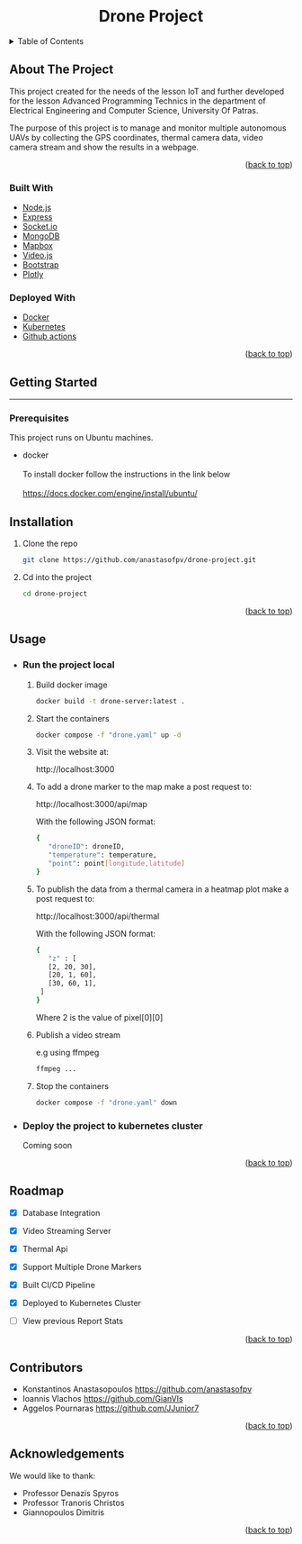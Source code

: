 <div id="top"></div>





<!-- PROJECT LOGO -->
<br />
<div align="center">

  <h1 align="center">Drone Project</h1>

</div>



<!-- TABLE OF CONTENTS -->
<details>
  <summary>Table of Contents</summary>
  <ol>
    <li>
      <a href="#about-the-project">About The Project</a>
      <ul>
        <li><a href="#built-with">Built With</a></li>
        <li><a href="#built-with">Deployed With</a></li>
      </ul>
    </li>
    <li>
      <a href="#getting-started">Getting Started</a>
      <ul>
        <li><a href="#prerequisites">Prerequisites</a></li>
        <li><a href="#installation">Installation</a></li>
      </ul>
    </li>
    <li><a href="#usage">Usage</a></li>
    <li><a href="#roadmap">Roadmap</a></li>
    <li><a href="#roadmap">Contributors</a></li>
    <li><a href="#roadmap">Acknowledgements</a></li>
  </ol>
</details>



<!-- ABOUT THE PROJECT -->
## About The Project

This project created for the needs of the lesson IoT and further developed for the lesson Advanced Programming Technics in the department of Electrical Engineering and Computer Science, University Of Patras.

The purpose of this project is to manage and monitor multiple autonomous UAVs by collecting the GPS coordinates, thermal camera data, video camera stream and show the results in a webpage.

<p align="right">(<a href="#top">back to top</a>)</p>



### Built With


* [Node.js](https://nodejs.org/en/)
* [Express](https://expressjs.com/)
* [Socket.io](https://socket.io/)
* [MongoDB](https://www.mongodb.com/)
* [Mapbox](https://www.mapbox.com/)
* [Video.js](https://videojs.com/)
* [Bootstrap](https://getbootstrap.com)
* [Plotly](https://plotly.com/)

### Deployed With

* [Docker](https://www.docker.com/)
* [Kubernetes](https://kubernetes.io/)
* [Github actions](https://github.com/features/actions)



<p align="right">(<a href="#top">back to top</a>)</p>



<!-- GETTING STARTED -->
## Getting Started
<hr></hr>

### Prerequisites

This project runs on Ubuntu machines.    

* docker <br></br>
    To install docker follow the instructions in the link below <br></br>
  https://docs.docker.com/engine/install/ubuntu/


## Installation

1. Clone the repo
   ```sh
   git clone https://github.com/anastasofpv/drone-project.git
   ```
2. Cd into the project
   ```sh
   cd drone-project
   ```
   
<p align="right">(<a href="#top">back to top</a>)</p>



<!-- USAGE EXAMPLES -->
## Usage

* ### <b>Run the project local</b>
   
    1. Build docker image
         ```sh
        docker build -t drone-server:latest .
        ```
    2. Start the containers
        ```sh
        docker compose -f "drone.yaml" up -d
        ```
    3. Visit the website at:
    
       http://localhost:3000 

    4. To add a drone marker to the map make a post request to:

        http://localhost:3000/api/map

        With the following JSON format:
         ```sh
         {
            "droneID": droneID,
            "temperature": temperature,
            "point": point[longitude,latitude]
         }  
        ```
    5. To publish the data from a thermal camera in a heatmap plot make a post request to:

        http://localhost:3000/api/thermal

         With the following JSON format:
         ```sh
        {
            "z" : [
            [2, 20, 30],
            [20, 1, 60],
            [30, 60, 1],
          ]
        } 
        ```
        Where 2 is the value of pixel[0][0]
    
    6. Publish a video stream

         e.g using ffmpeg 
        
        ```sh
        ffmpeg ...
        ```

    7. Stop the containers
        ```sh
        docker compose -f "drone.yaml" down 
         ```

* ### <b>Deploy the project to kubernetes cluster</b>
    Coming soon

<p align="right">(<a href="#top">back to top</a>)</p>



<!-- ROADMAP -->
## Roadmap

- [x] Database Integration
- [x] Video Streaming Server
- [x] Thermal Api 
- [x] Support Multiple Drone Markers
- [x] Built CI/CD Pipeline 
- [x] Deployed to Kubernetes Cluster
- [ ] View previous Report Stats


<p align="right">(<a href="#top">back to top</a>)</p>


## Contributors 

- Konstantinos Anastasopoulos https://github.com/anastasofpv
- Ioannis Vlachos https://github.com/GianVls
- Aggelos Pournaras https://github.com/JJunior7


<p align="right">(<a href="#top">back to top</a>)</p>


## Acknowledgements

We would like to thank:

- Professor Denazis Spyros
- Professor Tranoris Christos 
- Giannopoulos Dimitris 



<p align="right">(<a href="#top">back to top</a>)</p>

